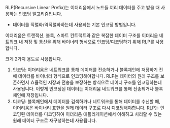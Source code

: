 RLP(Recursive Linear Prefix)는 이더리움에서 노드들 끼리 데이터를 주고 받을 때 사용하는 인코딩 알고리즘입니다.
- 데이터를 직렬화/역직렬화하는데 사용되는 기본 인코딩 방법입니다.

이더리움은 트랜잭션, 블록, 스마트 컨트랙트와 같은 복잡한 데이터 구조를 이더리움 네트워크 내 저장 및 통신을 위해 바이너리 형식으로 인코딩/디코딩하기 위해 RLP를 사용합니다.

크게 2가지 용도로 사용합니다.

1. 인코딩: 이더리움은 네트워크를 통해 데이터를 전송하거나 블록체인에 저장하기 전에 데이터를 바이너리 형식으로 인코딩해야합니다. RLP는 데이터의 원래 구조를 보존하면서 효율적인 저장과 전송을 보장하는 방식으로 데이터 구조를 인코딩하는데 사용됩니다. 이렇게 인코딩된 데이터는 이더리움 네트워크를 통해 전송되거나 블록체인에 저장됩니다.
3. 디코딩: 블록체인에서 데이터를 검색하거나 네트워크를 통해 데이터를 수신할 때, 이더리움은 바이너리 표현을 원래 데이터 구조로 다시 디코딩해야합니다. RLP는 인코딩된 데이터를 디코딩하여 이더리움 애플리케이션에서 이해하고 처리할 수 있는 원래 데이터 구조로 재구성하는데 사용됩니다.

